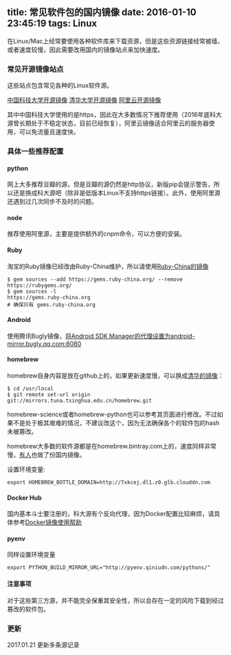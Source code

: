 title: 常见软件包的国内镜像
date: 2016-01-10 23:45:19
tags: Linux
---


在Linux/Mac上经常要使用各种软件库来下载资源，但是这些资源链接经常被墙，或者速度较慢，因此需要改用国内的镜像站点来加快速度。

### 常见开源镜像站点

这些站点包含常见各种的Linux软件源。

[中国科技大学开源镜像](https://mirrors.ustc.edu.cn/)
[清华大学开源镜像](http://mirrors.tuna.tsinghua.edu.cn/)
[阿里云开源镜像](http://mirrors.aliyun.com/)

其中中国科技大学使用的是https，因此在大多数情况下推荐使用（2016年底科大源曾长期处于不稳定状态，目前已经恢复），阿里云镜像适合阿里云的服务器使用，可以免流量且速度快。

### 具体一些推荐配置

#### python

网上大多推荐豆瓣的源，但是豆瓣的源仍然是http协议，新版pip会提示警告，所以还是换成科大源吧（除非是低版本Linux不支持https链接）。此外，使用阿里源还遇到过几次同步不及时的问题。

#### node

推荐使用阿里源，主要是提供额外的cnpm命令，可以方便的安装。

#### Ruby

淘宝的Ruby镜像已经改由Ruby-China维护，所以请使用[Ruby-China的镜像](https://gems.ruby-china.org/)

```
$ gem sources --add https://gems.ruby-china.org/ --remove https://rubygems.org/
$ gem sources -l
https://gems.ruby-china.org
# 确保只有 gems.ruby-china.org
```

#### Android

使用腾讯Bugly镜像，[将Android SDK Manager的代理设置为android-mirror.bugly.qq.com:8080](http://android-mirror.bugly.qq.com:8080/include/usage.html)

#### homebrew

homebrew自身内容是放在github上的，如果更新速度慢，可以换成[清华的镜像](http://mirrors.tuna.tsinghua.edu.cn/help/#homebrew)：

```
$ cd /usr/local
$ git remote set-url origin git://mirrors.tuna.tsinghua.edu.cn/homebrew.git
```

homebrew-science或者homebrew-python也可以参考其页面进行修改。不过如果不是处于极其艰难的情况，不建议改这个，因为无法确保各个的软件包的hash未被篡改。

homebrew大多数的软件源都是在homebrew.bintray.com上的，速度同样非常慢，[有人](http://ban.ninja/)也做了份国内镜像。

设置环境变量:

```
export HOMEBREW_BOTTLE_DOMAIN=http://7xkcej.dl1.z0.glb.clouddn.com
```

#### Docker Hub

国内基本斗士要注册的，科大源有个反向代理，因为Docker配置比较麻烦，请具体参考[Docker镜像使用帮助](https://lug.ustc.edu.cn/wiki/mirrors/help/docker)

#### pyenv

同样设置环境变量
```
export PYTHON_BUILD_MIRROR_URL="http://pyenv.qiniudn.com/pythons/"
```

#### 注意事项

对于这些第三方源，并不能完全保重其安全性，所以会存在一定的风险下载到经过篡改的软件包。

### 更新

2017.01.21 更新多条源记录